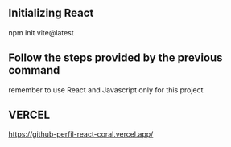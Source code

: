## Initializing React

npm init vite@latest 

## Follow the steps provided by the previous command 

remember to use React and Javascript only for this project 

## VERCEL 

https://github-perfil-react-coral.vercel.app/